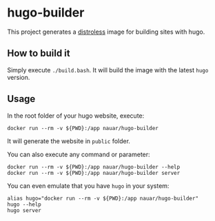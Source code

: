 # hugo-builder

This project generates a [distroless](https://github.com/GoogleContainerTools/distroless) image for building sites with hugo.

## How to build it

Simply execute `./build.bash`. It will build the image with the latest `hugo` version.

## Usage

In the root folder of your hugo website, execute:

```
docker run --rm -v ${PWD}:/app nauar/hugo-builder
```

It will generate the website in `public` folder.

You can also execute any command or parameter:

```
docker run --rm -v ${PWD}:/app nauar/hugo-builder --help
docker run --rm -v ${PWD}:/app nauar/hugo-builder server
```

You can even emulate that you have `hugo` in your system:

```
alias hugo="docker run --rm -v ${PWD}:/app nauar/hugo-builder"
hugo --help
hugo server
```